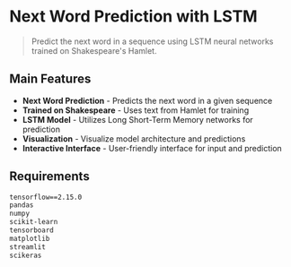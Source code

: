 #  Next Word Prediction with LSTM

> Predict the next word in a sequence using LSTM neural networks trained on Shakespeare's Hamlet.



## Main Features

-  **Next Word Prediction** - Predicts the next word in a given sequence
-  **Trained on Shakespeare** - Uses text from Hamlet for training
-  **LSTM Model** - Utilizes Long Short-Term Memory networks for prediction
-  **Visualization** - Visualize model architecture and predictions
-  **Interactive Interface** - User-friendly interface for input and prediction

##  Requirements

```txt
tensorflow==2.15.0
pandas
numpy
scikit-learn
tensorboard
matplotlib
streamlit
scikeras